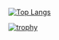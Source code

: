 [![Top Langs](https://github-readme-stats.vercel.app/api/top-langs/?username=despokd&layout=donut&theme=transparent)](https://github.com/anuraghazra/github-readme-stats)

[![trophy](https://github-profile-trophy.vercel.app/?username=despokd&no-bg=true&margin-w=20&margin-h=20)](https://github.com/ryo-ma/github-profile-trophy)
